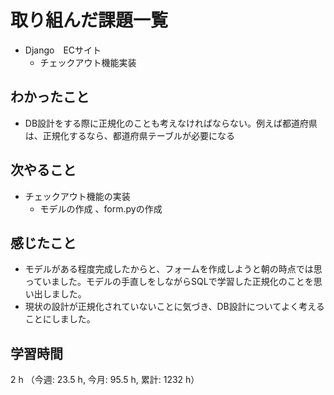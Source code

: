 # 取り組んだ課題一覧
- Django　ECサイト
    - チェックアウト機能実装    

## わかったこと
- DB設計をする際に正規化のことも考えなければならない。例えば都道府県は、正規化するなら、都道府県テーブルが必要になる
    
## 次やること
- チェックアウト機能の実装
    - モデルの作成 、form.pyの作成   

## 感じたこと
- モデルがある程度完成したからと、フォームを作成しようと朝の時点では思っていました。モデルの手直しをしながらSQLで学習した正規化のことを思い出しました。
- 現状の設計が正規化されていないことに気づき、DB設計についてよく考えることにしました。 

## 学習時間
2 h （今週: 23.5 h, 今月: 95.5 h, 累計: 1232 h）